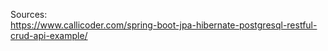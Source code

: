 



Sources:  
https://www.callicoder.com/spring-boot-jpa-hibernate-postgresql-restful-crud-api-example/  
